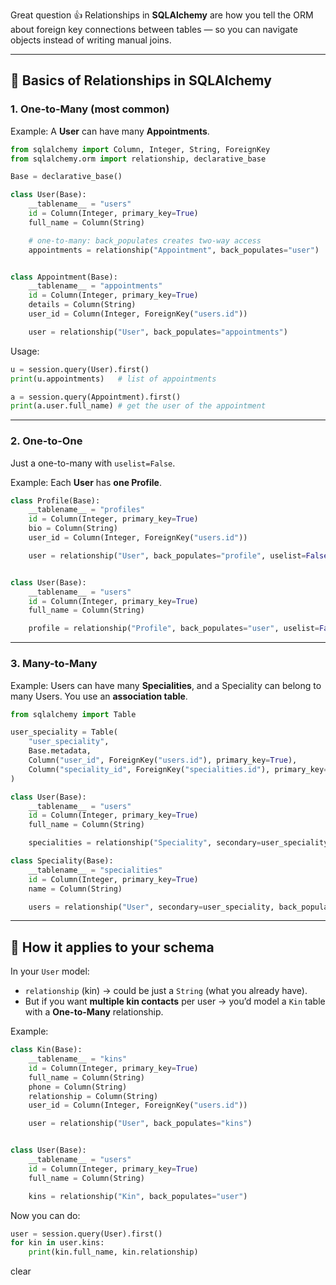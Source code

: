 Great question 👍 Relationships in **SQLAlchemy** are how you tell the ORM about foreign key connections between tables — so you can navigate objects instead of writing manual joins.

---

## 🔹 Basics of Relationships in SQLAlchemy

### 1. One-to-Many (most common)

Example: A **User** can have many **Appointments**.

```python
from sqlalchemy import Column, Integer, String, ForeignKey
from sqlalchemy.orm import relationship, declarative_base

Base = declarative_base()

class User(Base):
    __tablename__ = "users"
    id = Column(Integer, primary_key=True)
    full_name = Column(String)

    # one-to-many: back_populates creates two-way access
    appointments = relationship("Appointment", back_populates="user")


class Appointment(Base):
    __tablename__ = "appointments"
    id = Column(Integer, primary_key=True)
    details = Column(String)
    user_id = Column(Integer, ForeignKey("users.id"))

    user = relationship("User", back_populates="appointments")
```

Usage:

```python
u = session.query(User).first()
print(u.appointments)   # list of appointments

a = session.query(Appointment).first()
print(a.user.full_name) # get the user of the appointment
```

---

### 2. One-to-One

Just a one-to-many with `uselist=False`.

Example: Each **User** has **one Profile**.

```python
class Profile(Base):
    __tablename__ = "profiles"
    id = Column(Integer, primary_key=True)
    bio = Column(String)
    user_id = Column(Integer, ForeignKey("users.id"))

    user = relationship("User", back_populates="profile", uselist=False)


class User(Base):
    __tablename__ = "users"
    id = Column(Integer, primary_key=True)
    full_name = Column(String)

    profile = relationship("Profile", back_populates="user", uselist=False)
```

---

### 3. Many-to-Many

Example: Users can have many **Specialities**, and a Speciality can belong to many Users.
You use an **association table**.

```python
from sqlalchemy import Table

user_speciality = Table(
    "user_speciality",
    Base.metadata,
    Column("user_id", ForeignKey("users.id"), primary_key=True),
    Column("speciality_id", ForeignKey("specialities.id"), primary_key=True),
)

class User(Base):
    __tablename__ = "users"
    id = Column(Integer, primary_key=True)
    full_name = Column(String)

    specialities = relationship("Speciality", secondary=user_speciality, back_populates="users")

class Speciality(Base):
    __tablename__ = "specialities"
    id = Column(Integer, primary_key=True)
    name = Column(String)

    users = relationship("User", secondary=user_speciality, back_populates="specialities")
```

---

## 🔹 How it applies to your schema

In your `User` model:

* `relationship` (kin) → could be just a `String` (what you already have).
* But if you want **multiple kin contacts** per user → you’d model a `Kin` table with a **One-to-Many** relationship.

Example:

```python
class Kin(Base):
    __tablename__ = "kins"
    id = Column(Integer, primary_key=True)
    full_name = Column(String)
    phone = Column(String)
    relationship = Column(String)
    user_id = Column(Integer, ForeignKey("users.id"))

    user = relationship("User", back_populates="kins")


class User(Base):
    __tablename__ = "users"
    id = Column(Integer, primary_key=True)
    full_name = Column(String)

    kins = relationship("Kin", back_populates="user")
```

Now you can do:

```python
user = session.query(User).first()
for kin in user.kins:
    print(kin.full_name, kin.relationship)
```
clear